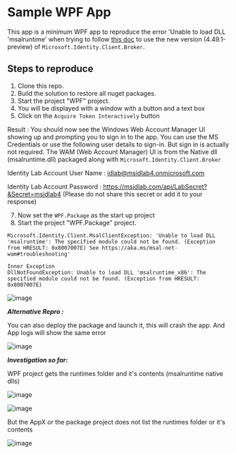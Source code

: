 # Sample WPF App

This app is a minimum WPF app to reproduce the error 'Unable to load DLL 'msalruntime' when trying to follow [this doc](https://github.com/AzureAD/microsoft-authentication-library-for-dotnet/wiki/wam) to use the new version (4.49.1-preview) of `Microsoft.Identity.Client.Broker`.

## Steps to reproduce

1. Clone this repo.
2. Build the solution to restore all nuget packages.
3. Start the project "WPF" project.
4. You will be displayed with a window with a button and a text box
5. Click on the `Acquire Token Interactively` button

Result : You should now see the Windows Web Account Manager UI showing up and prompting you to sign in to the app. You can use the MS Credentials or use the following user details to sign-in. But sign in is actually not required. The WAM (Web Account Manager) UI is from the Native dll (msalruntime.dll) packaged along with `Microsoft.Identity.Client.Broker`

Identity Lab Account User Name : idlab@msidlab4.onmicrosoft.com 

Identity Lab Account Password : https://msidlab.com/api/LabSecret?&Secret=msidlab4 (Please do not share this secret or add it to your response)

7. Now set the `WPF.Package` as the start up project 
8. Start the project "WPF.Package" project.

```
Microsoft.Identity.Client.MsalClientException: 'Unable to load DLL 'msalruntime': The specified module could not be found. (Exception from HRESULT: 0x8007007E) See https://aka.ms/msal-net-wam#troubleshooting'

Inner Exception
DllNotFoundException: Unable to load DLL 'msalruntime_x86': The specified module could not be found. (Exception from HRESULT: 0x8007007E)
```

![image](https://user-images.githubusercontent.com/90415114/213346100-e43ca2ad-8822-4628-a272-d248c14a3836.png)

***Alternative Repro :***

You can also deploy the package and launch it, this will crash the app. And App logs will show the same error 

![image](https://user-images.githubusercontent.com/90415114/213347329-1bca4b7d-a574-4990-aa19-be8a8f84a8f8.png)


***Investigation so far:***

WPF project gets the runtimes folder and it's contents (msalruntime native dlls)

![image](https://user-images.githubusercontent.com/90415114/213346524-2599a396-32af-4262-83bf-99165ed0e309.png)

![image](https://user-images.githubusercontent.com/90415114/213346635-469deb26-1db2-4ebc-aaf2-6de0462799e5.png)

But the AppX or the package project does not list the runtimes folder or it's contents 

![image](https://user-images.githubusercontent.com/90415114/213346754-fdb24d82-d7be-47a7-bab8-189fcfb5a80c.png)


